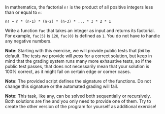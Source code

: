 In mathematics, the factorial `n!` is the product of all positive integers less than or equal to `n`:

    n! = n * (n-1) * (n-2) * (n-3) * ... * 3 * 2 * 1

Write a function `fac` that takes an integer as input and returns its factorial. For example, `fac(5)` is `120`, `fac(0)` is defined as `1`. You do not have to handle any negative numbers.

**Note:** Starting with this exercise, we will provide public tests that *fail* by default. The tests we provide will *pass* for a correct solution, but keep in mind that the grading system runs many more exhaustive tests, so if the public test passes, that does not necessarily mean that your solution is 100% correct, as it might fail on certain edge or corner cases.

**Note:** The provided script defines the signature of the functions. Do not change this signature or the automated grading will fail.

**Note:** This task, like any, can be solved both sequentially or recursively. Both solutions are fine and you only need to provide one of them. Try to create the other version of the program for yourself as additional exercise!


